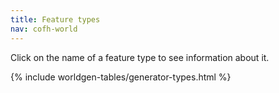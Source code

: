 ```yaml
---
title: Feature types
nav: cofh-world
---
```


Click on the name of a feature type to see information about it.

{% include worldgen-tables/generator-types.html %}
